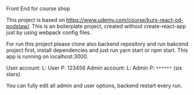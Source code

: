 Front End for course shop

This project is based on https://www.udemy.com/course/kurs-react-od-podstaw/.
This is an boilerplate project, created without create-react-app just by using webpack config files.

For run this project please clone also backend repository and run bakcend project first, install dependencies and just run yarn start or npm start.
This app is running on localhost:3000.

User account:
    L: User
    P: 123456
Admin account:
    L: Admin
    P: `******` (six stars)

You can fully edit all admin and user options, backend restart every run.
